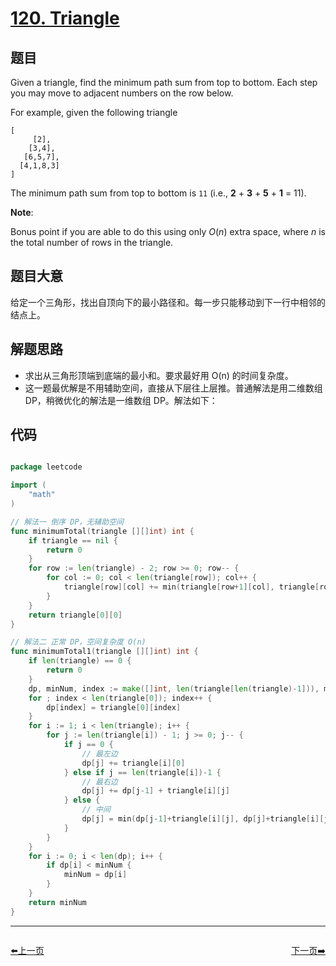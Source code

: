 # [120. Triangle](https://leetcode.com/problems/triangle/)


## 题目

Given a triangle, find the minimum path sum from top to bottom. Each step you may move to adjacent numbers on the row below.

For example, given the following triangle

    [
         [2],
        [3,4],
       [6,5,7],
      [4,1,8,3]
    ]

The minimum path sum from top to bottom is `11` (i.e., **2** + **3** + **5** + **1** = 11).

**Note**:

Bonus point if you are able to do this using only *O*(*n*) extra space, where *n* is the total number of rows in the triangle.


## 题目大意

给定一个三角形，找出自顶向下的最小路径和。每一步只能移动到下一行中相邻的结点上。


## 解题思路

- 求出从三角形顶端到底端的最小和。要求最好用 O(n) 的时间复杂度。
- 这一题最优解是不用辅助空间，直接从下层往上层推。普通解法是用二维数组 DP，稍微优化的解法是一维数组 DP。解法如下：


## 代码

```go

package leetcode

import (
	"math"
)

// 解法一 倒序 DP，无辅助空间
func minimumTotal(triangle [][]int) int {
	if triangle == nil {
		return 0
	}
	for row := len(triangle) - 2; row >= 0; row-- {
		for col := 0; col < len(triangle[row]); col++ {
			triangle[row][col] += min(triangle[row+1][col], triangle[row+1][col+1])
		}
	}
	return triangle[0][0]
}

// 解法二 正常 DP，空间复杂度 O(n)
func minimumTotal1(triangle [][]int) int {
	if len(triangle) == 0 {
		return 0
	}
	dp, minNum, index := make([]int, len(triangle[len(triangle)-1])), math.MaxInt64, 0
	for ; index < len(triangle[0]); index++ {
		dp[index] = triangle[0][index]
	}
	for i := 1; i < len(triangle); i++ {
		for j := len(triangle[i]) - 1; j >= 0; j-- {
			if j == 0 {
				// 最左边
				dp[j] += triangle[i][0]
			} else if j == len(triangle[i])-1 {
				// 最右边
				dp[j] += dp[j-1] + triangle[i][j]
			} else {
				// 中间
				dp[j] = min(dp[j-1]+triangle[i][j], dp[j]+triangle[i][j])
			}
		}
	}
	for i := 0; i < len(dp); i++ {
		if dp[i] < minNum {
			minNum = dp[i]
		}
	}
	return minNum
}

```


----------------------------------------------
<div style="display: flex;justify-content: space-between;align-items: center;">
<p><a href="https://books.halfrost.com/leetcode/ChapterFour/0100~0199/0119.Pascals-Triangle-II/">⬅️上一页</a></p>
<p><a href="https://books.halfrost.com/leetcode/ChapterFour/0100~0199/0121.Best-Time-to-Buy-and-Sell-Stock/">下一页➡️</a></p>
</div>
